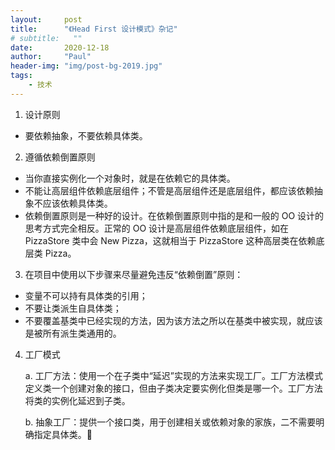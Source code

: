 ```yaml
---
layout:     post
title:      "《Head First 设计模式》杂记"
# subtitle:   ""
date:       2020-12-18
author:     "Paul"
header-img: "img/post-bg-2019.jpg"
tags:
    - 技术
---
```

1. 设计原则
- 要依赖抽象，不要依赖具体类。

2. 遵循依赖倒置原则
- 当你直接实例化一个对象时，就是在依赖它的具体类。
- 不能让高层组件依赖底层组件；不管是高层组件还是底层组件，都应该依赖抽象不应该依赖具体类。
- 依赖倒置原则是一种好的设计。在依赖倒置原则中指的是和一般的 OO 设计的思考方式完全相反。正常的 OO 设计是高层组件依赖底层组件，如在 PizzaStore 类中会 New Pizza，这就相当于 PizzaStore 这种高层类在依赖底层类 Pizza。

3. 在项目中使用以下步骤来尽量避免违反“依赖倒置”原则：
- 变量不可以持有具体类的引用；
- 不要让类派生自具体类；
- 不要覆盖基类中已经实现的方法，因为该方法之所以在基类中被实现，就应该是被所有派生类通用的。

4. 工厂模式
    
    a. 工厂方法：使用一个在子类中“延迟”实现的方法来实现工厂。工厂方法模式定义类一个创建对象的接口，但由子类决定要实例化但类是哪一个。工厂方法将类的实例化延迟到子类。
    
    b. 抽象工厂：提供一个接口类，用于创建相关或依赖对象的家族，二不需要明确指定具体类。